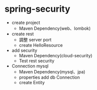 # spring-security

* create project
  * Maven Dependency(web、lombok)
* create rest
  * 調整 server port
  * create HelloResource
 * add security
   * Maven Dependency(cloud-security)
   * Test rest security
 * Connection mysql
   * Maven Dependency(mysql、jpa)
   * properties add db Connection
   * create Entity